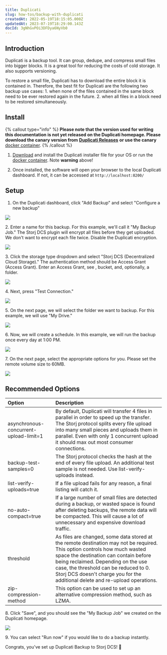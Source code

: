 ```yaml
---
title: Duplicati
slug: how-tos/backup-with-duplicati
createdAt: 2022-05-19T18:15:05.000Z
updatedAt: 2023-07-19T18:29:00.143Z
docId: 3gNhGvPOi3DFDya6NyVb0
---
```


## Introduction

Duplicati is a backup tool. It can group, dedupe, and compress small files into bigger blocks. It is a great tool for reducing the costs of cold storage. It also supports versioning.

To restore a small file, Duplicati has to download the entire block it is contained in. Therefore, the best fit for Duplicati are the following two backup use cases: 1. when none of the files contained in the same block need to be ever restored again in the future. 2. when all files in a block need to be restored simultaneously.

## Install

{% callout type="info"  %} 
**Please note that the version used for writing this documentation is not yet released on the Duplicati homepage. Please download the canary version from**  [**Duplicati Releases**](https://github.com/duplicati/duplicati/releases) **or use the canary** [docker container](https://hub.docker.com/r/duplicati/duplicati).
{% /callout %}

1.  [Download](https://github.com/duplicati/duplicati/releases) and install the Duplicati installer file for your OS or run the [docker container](https://hub.docker.com/r/duplicati/duplicati). Note **warning** above!

2.  Once installed, the software will open your browser to the local Duplicati dashboard. If not, it can be accessed at `http://localhost:8200/`

## Setup

1.  On the Duplicati dashboard, click "Add Backup" and select "Configure a new backup"

![](https://archbee-image-uploads.s3.amazonaws.com/kv3plx2xmXcUGcVl4Lttj/g6qLQzAnaSz4TJGLQXpGg_duplicati.png)

2\. Enter a name for this backup. For this example, we'll call it "My Backup Job." The Storj DCS plugin will encrypt all files before they get uploaded. We don't want to encrypt each file twice. Disable the Duplicati encryption.

![](https://archbee-image-uploads.s3.amazonaws.com/kv3plx2xmXcUGcVl4Lttj/ferela1Npve8771EbpzNc_duplicatinoencryption-1.png)

3\. Click the storage type dropdown and select "Storj DCS (Decentralized Cloud Storage)." The authentication method should be Access Grant (Access Grant). Enter an Access Grant, see [](docId\:OXSINcFRuVMBacPvswwNU), bucket, and, optionally, a folder.&#x20;

![](https://archbee-image-uploads.s3.amazonaws.com/kv3plx2xmXcUGcVl4Lttj/iya_7I3bOi2_y092qX4oy_screenshot-2023-07-17-at-74955-am.png)

4\. Next, press "Test Connection."

![](https://archbee-image-uploads.s3.amazonaws.com/kv3plx2xmXcUGcVl4Lttj/4i_ebldc7aonFmT4UCaew_duplicaticonnectiontest-1.png)

5\. On the next page, we will select the folder we want to backup. For this example, we will use "My Drive."

![](https://archbee-image-uploads.s3.amazonaws.com/kv3plx2xmXcUGcVl4Lttj/yv6TEEqQIBleZJcpDXlq-_duplicatisourcedata.png)

6\. Now, we will create a schedule. In this example, we will run the backup once every day at 1:00 PM.

![](https://archbee-image-uploads.s3.amazonaws.com/kv3plx2xmXcUGcVl4Lttj/vT1FdQHEBkdjUdIF8FFqn_duplicatischedule.png)

7\. On the next page, select the appropriate options for you. Please set the remote volume size to 60MB.

![](https://archbee-image-uploads.s3.amazonaws.com/kv3plx2xmXcUGcVl4Lttj/h4dydfhaEFCzRA-0_OKPU_image.png)

## Recommended Options

| Option                                 | Description                                                                                                                                                                                                                                                                                                                         |
| :------------------------------------- | :---------------------------------------------------------------------------------------------------------------------------------------------------------------------------------------------------------------------------------------------------------------------------------------------------------------------------------- |
| asynchronous-concurrent-upload-limit=1 | By default, Duplicati will transfer 4 files in parallel in order to speed up the transfer. The Storj protocol splits every file upload into many small pieces and uploads them in parallel. Even with only 1 concurrent upload it should max out most consumer connections.                                                         |
| backup-test-samples=0                  | The Storj protocol checks the hash at the end of every file upload. An additional test sample is not needed. Use list-verify-uploads instead.                                                                                                                                                                                       |
| list-verify-uploads=true               | If a file upload fails for any reason, a final listing will catch it.                                                                                                                                                                                                                                                               |
| no-auto-compact=true                   | If a large number of small files are detected during a backup, or wasted space is found after deleting backups, the remote data will be compacted. This will cause a lot of unnecessary and expensive download traffic.                                                                                                             |
| threshold                              | As files are changed, some data stored at the remote destination may not be required. This option controls how much wasted space the destination can contain before being reclaimed. Depending on the use case, the threshold can be reduced to 0. Storj DCS doesn't charge you for the additional delete and re-upload operations. |
| zip-compression-method                 | This option can be used to set up an alternative compression method, such as LZMA.                                                                                                                                                                                                                                                  |

8\. Click "Save", and you should see the "My Backup Job" we created on the Duplicati homepage.

![](https://archbee-image-uploads.s3.amazonaws.com/kv3plx2xmXcUGcVl4Lttj/ZICEKLKUFj-c9tH_lK8tW_duplicatibackupjob.png)

9\. You can select "Run now" if you would like to do a backup instantly.

Congrats, you've set up Duplicati Backup to Storj DCS! 🎉
